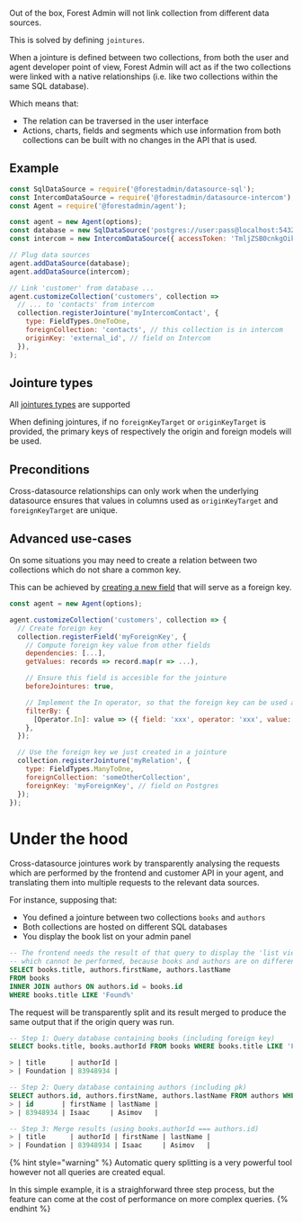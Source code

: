 Out of the box, Forest Admin will not link collection from different data sources.

This is solved by defining `jointures`.

When a jointure is defined between two collections, from both the user and agent developer point of view, Forest Admin will act as if the two collections were linked with a native relationships (i.e. like two collections within the same SQL database).

Which means that:

- The relation can be traversed in the user interface
- Actions, charts, fields and segments which use information from both collections can be built with no changes in the API that is used.

## Example

```javascript
const SqlDataSource = require('@forestadmin/datasource-sql');
const IntercomDataSource = require('@forestadmin/datasource-intercom');
const Agent = require('@forestadmin/agent');

const agent = new Agent(options);
const database = new SqlDataSource('postgres://user:pass@localhost:5432/mySchema');
const intercom = new IntercomDataSource({ accessToken: 'TmljZSB0cnkgOik=' });

// Plug data sources
agent.addDataSource(database);
agent.addDataSource(intercom);

// Link 'customer' from database ...
agent.customizeCollection('customers', collection =>
  // ... to 'contacts' from intercom
  collection.registerJointure('myIntercomContact', {
    type: FieldTypes.OneToOne,
    foreignCollection: 'contacts', // this collection is in intercom
    originKey: 'external_id', // field on Intercom
  }),
);
```

## Jointure types

All [jointures types](../under-the-hood/data-model/relationships.md) are supported

When defining jointures, if no `foreignKeyTarget` or `originKeyTarget` is provided, the primary keys of respectively the origin and foreign models will be used.

## Preconditions

Cross-datasource relationships can only work when the underlying datasource ensures that values in columns used as `originKeyTarget` and `foreignKeyTarget` are unique.

## Advanced use-cases

On some situations you may need to create a relation between two collections which do not share a common key.

This can be achieved by [creating a new field](../agent-customization/fields.md) that will serve as a foreign key.

```javascript
const agent = new Agent(options);

agent.customizeCollection('customers', collection => {
  // Create foreign key
  collection.registerField('myForeignKey', {
    // Compute foreign key value from other fields
    dependencies: [...],
    getValues: records => record.map(r => ...),

    // Ensure this field is accesible for the jointure
    beforeJointures: true,

    // Implement the In operator, so that the foreign key can be used as a jointure
    filterBy: {
      [Operator.In]: value => ({ field: 'xxx', operator: 'xxx', value: 'xxx' }),
    },
  });

  // Use the foreign key we just created in a jointure
  collection.registerJointure('myRelation', {
    type: FieldTypes.ManyToOne,
    foreignCollection: 'someOtherCollection',
    foreignKey: 'myForeignKey', // field on Postgres
  });
});
```

# Under the hood

Cross-datasource jointures work by transparently analysing the requests which are performed by the frontend and customer API in your agent, and translating them into multiple requests to the relevant data sources.

For instance, supposing that:

- You defined a jointure between two collections `books` and `authors`
- Both collections are hosted on different SQL databases
- You display the book list on your admin panel

```sql
-- The frontend needs the result of that query to display the 'list view'
-- which cannot be performed, because books and authors are on different databases
SELECT books.title, authors.firstName, authors.lastName
FROM books
INNER JOIN authors ON authors.id = books.id
WHERE books.title LIKE 'Found%'
```

The request will be transparently split and its result merged to produce the same output that if the origin query was run.

```sql
-- Step 1: Query database containing books (including foreign key)
SELECT books.title, books.authorId FROM books WHERE books.title LIKE 'Found%';

> | title      | authorId |
> | Foundation | 83948934 |

-- Step 2: Query database containing authors (including pk)
SELECT authors.id, authors.firstName, authors.lastName FROM authors WHERE id IN (83948934);
> | id       | firstName | lastName |
> | 83948934 | Isaac     | Asimov   |

-- Step 3: Merge results (using books.authorId === authors.id)
> | title      | authorId | firstName | lastName |
> | Foundation | 83948934 | Isaac     | Asimov   |
```

{% hint style="warning" %}
Automatic query splitting is a very powerful tool however not all queries are created equal.

In this simple example, it is a straighforward three step process, but the feature can come at the cost of performance on more complex queries.
{% endhint %}
